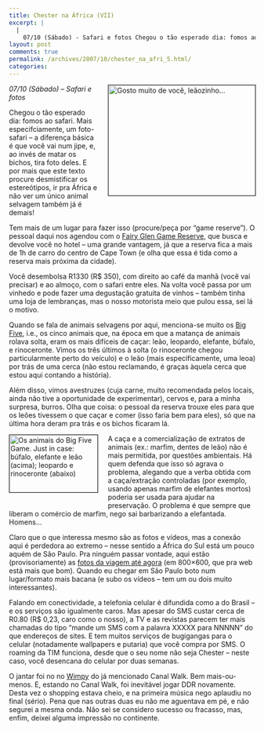 ```yaml
---
title: Chester na África (VII)
excerpt: |
  |
    07/10 (Sábado) - Safari e fotos Chegou o tão esperado dia: fomos ao safari. Mais especifciamente, um foto-safari - a diferença básica é que você vai num jipe, e, ao invés de matar os bichos, tira foto deles. E por...
layout: post
comments: true
permalink: /archives/2007/10/chester_na_afri_5.html/
categories:
---
```

<p><span class="mt-enclosure mt-enclosure-image"><img title="Gosto muito de você, leãozinho..." border="1" src="//chester.me/archives/img/chester_leoa.jpg" width="300" height="225" class="mt-image-right" style="float: right; margin: 0 0 20px 20px;"/></span><em>07/10 (Sábado) &#8211; Safari e fotos</em></p>
<p>Chegou o tão esperado dia: fomos ao safari. Mais especifciamente, um foto-safari &#8211; a diferença básica é que você vai num jipe, e, ao invés de matar os bichos, tira foto deles. E por mais que este texto procure desmistificar os estereótipos, ir pra África e não ver um único animal selvagem também já é demais!</p>
<p>Tem mais de um lugar para fazer isso (procure/peça por &#8220;game reserve&#8221;). O pessoal daqui nos agendou com o <a href="http://www.fairyglen.co.za/" >Fairy Glen Game Reserve</a>, que busca e devolve você no hotel &#8211; uma grande vantagem, já que a reserva fica a mais de 1h de carro do centro de Cape Town (e olha que essa é tida como a reserva mais próxima da cidade).</p>
<p>Você desembolsa R1330 (R$ 350), com direito ao café da manhã (você vai precisar) e ao almoço, com o safari entre eles. Na volta você passa por um vinhedo e pode fazer uma degustação gratuita de vinhos &#8211; também tinha uma loja de lembranças, mas o nosso motorista meio que pulou essa, sei lá o motivo.</p>
<p>Quando se fala de animais selvagens por aqui, menciona-se muito os <a href="http://pt.wikipedia.org/wiki/Big_five" >Big Five</a>, i.e., os cinco animais que, na época em que a matança de animais rolava solta, eram os mais difíceis de caçar: leão, leopardo, elefante, búfalo, e rinoceronte. Vimos os três últimos à solta (o rinoceronte chegou particularmente perto do veículo) e o leão (mais especificamente, uma leoa) por trás de uma cerca (não estou reclamando, é graças àquela cerca que estou aqui contando a história).</p>
<p>Além disso, vimos avestruzes (cuja carne, muito recomendada pelos locais, ainda não tive a oportunidade de experimentar), cervos e, para a minha surpresa, burros. Olha que coisa: o pessoal da reserva trouxe eles para que os leões tivessem o que caçar e comer (isso faria bem para eles), só que na última hora deram pra trás e os bichos ficaram lá.</p>
<p><span class="mt-enclosure mt-enclosure-image"><img title="Os animais do Big Five Game. Just in case: búfalo, elefante e leão (acima); leopardo e rinoceronte (abaixo)" border="1" src="//chester.me/archives/img/bigfive.jpg" width="180" height="117" class="mt-image-left" style="float: left; margin: 0 20px 20px 0;"/></span>A caça e a comercialização de extratos de animais (ex.: marfim, dentes de leão) não é mais permitida, por questões ambientais. Há quem defenda que isso só agrava o problema, alegando que a verba obtida com a caça/extração controladas (por exemplo, usando apenas marfim de elefantes mortos) poderia ser usada para ajudar na preservação. O problema é que sempre que liberam o comércio de marfim, nego sai barbarizando a elefantada. Homens&#8230;</p>
<p>Claro que o que interessa mesmo são as fotos e vídeos, mas a conexão aqui é perdedora ao extremo &#8211; nesse sentido a África do Sul está um pouco aquém de São Paulo. Pra ninguém passar vontade, aqui estão (provisoriamente) as <a href="/fotos/capetown/" />fotos da viagem até agora</a> (em 800&#215;600, que pra web está mais que bom). Quando eu chegar em São Paulo boto num lugar/formato mais bacana (e subo os vídeos &#8211; tem um ou dois muito interessantes).</p>
<p>Falando em conectividade, a telefonia celular é difundida como a do Brasil &#8211; e os serviços são igualmente caros. Mas apesar do SMS custar cerca de R0.80 (R$ 0,23, caro como o nosso), a TV e as revistas parecem ter mais chamadas do tipo &#8220;mande um SMS com a palavra XXXXX para NNNNN&#8221; do que endereços de sites. E tem muitos serviços de bugigangas para o celular (notadamente wallpapers e putaria) que você compra por SMS. O roaming da TIM funciona, desde que o seu nome não seja Chester &#8211; neste caso, você desencana do celular por duas semanas.</p>
<p>O jantar foi no no <a href="http://www.wimpy.co.za/" >Wimpy</a> do já mencionado Canal Walk. Bem mais-ou-menos. E, estando no Canal Walk, foi inevitável jogar DDR novamente. Desta vez o shopping estava cheio, e na primeira música nego aplaudiu no final (sério). Pena que nas outras duas eu não me aguentava em pé, e não segurei a mesma onda. Não sei se considero sucesso ou fracasso, mas, enfim, deixei alguma impressão no continente.</p>
